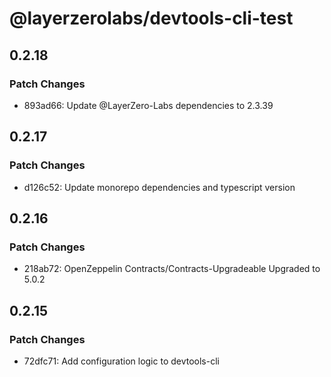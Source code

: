 # @layerzerolabs/devtools-cli-test

## 0.2.18

### Patch Changes

- 893ad66: Update @LayerZero-Labs dependencies to 2.3.39

## 0.2.17

### Patch Changes

- d126c52: Update monorepo dependencies and typescript version

## 0.2.16

### Patch Changes

- 218ab72: OpenZeppelin Contracts/Contracts-Upgradeable Upgraded to 5.0.2

## 0.2.15

### Patch Changes

- 72dfc71: Add configuration logic to devtools-cli

